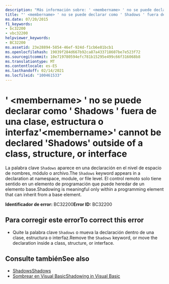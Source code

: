 ```yaml
---
description: "Más información sobre: ' <membername> ' no se puede declarar como ' Shadows ' fuera de una clase, estructura o interfaz"
title: "' <membername> ' no se puede declarar como ' Shadows ' fuera de una clase, estructura o interfaz"
ms.date: 07/20/2015
f1_keywords:
- bc32200
- vbc32200
helpviewer_keywords:
- BC32200
ms.assetid: 23e28894-5854-46ef-924d-f1cb6e81bcb1
ms.openlocfilehash: 19039f284d667b92ca87a433718607be7e523f72
ms.sourcegitcommit: 10e719780594efc781b15295e499c66f316068b8
ms.translationtype: MT
ms.contentlocale: es-ES
ms.lasthandoff: 02/14/2021
ms.locfileid: "100461533"
---
```

# <a name="membername-cannot-be-declared-shadows-outside-of-a-class-structure-or-interface"></a><span data-ttu-id="80ef8-103">' \<membername> ' no se puede declarar como ' Shadows ' fuera de una clase, estructura o interfaz</span><span class="sxs-lookup"><span data-stu-id="80ef8-103">'\<membername>' cannot be declared 'Shadows' outside of a class, structure, or interface</span></span>

<span data-ttu-id="80ef8-104">La palabra clave `Shadows` aparece en una declaración en el nivel de espacio de nombres, módulo o archivo.</span><span class="sxs-lookup"><span data-stu-id="80ef8-104">The `Shadows` keyword appears in a declaration at namespace, module, or file level.</span></span> <span data-ttu-id="80ef8-105">El control remoto solo tiene sentido en un elemento de programación que puede heredar de un elemento base.</span><span class="sxs-lookup"><span data-stu-id="80ef8-105">Shadowing is meaningful only within a programming element that can inherit from a base element.</span></span>  
  
 <span data-ttu-id="80ef8-106">**Identificador de error:** BC32200</span><span class="sxs-lookup"><span data-stu-id="80ef8-106">**Error ID:** BC32200</span></span>  
  
## <a name="to-correct-this-error"></a><span data-ttu-id="80ef8-107">Para corregir este error</span><span class="sxs-lookup"><span data-stu-id="80ef8-107">To correct this error</span></span>  
  
- <span data-ttu-id="80ef8-108">Quite la palabra clave `Shadows` o mueva la declaración dentro de una clase, estructura o interfaz.</span><span class="sxs-lookup"><span data-stu-id="80ef8-108">Remove the `Shadows` keyword, or move the declaration inside a class, structure, or interface.</span></span>  
  
## <a name="see-also"></a><span data-ttu-id="80ef8-109">Consulte también</span><span class="sxs-lookup"><span data-stu-id="80ef8-109">See also</span></span>

- [<span data-ttu-id="80ef8-110">Shadows</span><span class="sxs-lookup"><span data-stu-id="80ef8-110">Shadows</span></span>](../language-reference/modifiers/shadows.md)
- [<span data-ttu-id="80ef8-111">Sombrear en Visual Basic</span><span class="sxs-lookup"><span data-stu-id="80ef8-111">Shadowing in Visual Basic</span></span>](../programming-guide/language-features/declared-elements/shadowing.md)
